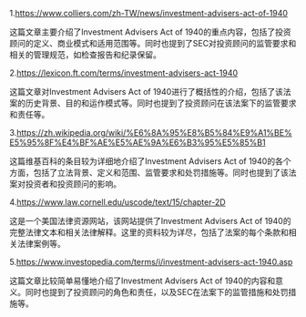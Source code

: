 

1.https://www.colliers.com/zh-TW/news/investment-advisers-act-of-1940

这篇文章主要介绍了Investment Advisers Act of 1940的重点内容，包括了投资顾问的定义、商业模式和适用范围等。同时也提到了SEC对投资顾问的监管要求和相关的管理规范，如检查报告和纪录保留。

2.https://lexicon.ft.com/terms/investment-advisers-act-1940

这篇文章对Investment Advisers Act of 1940进行了概括性的介绍，包括了该法案的历史背景、目的和运作模式等。同时也提到了投资顾问在该法案下的监管要求和责任等。

3.https://zh.wikipedia.org/wiki/%E6%8A%95%E8%B5%84%E9%A1%BE%E5%95%8F%E4%BF%AE%E5%AE%9A%E6%B3%95%E5%85%B1

这篇维基百科的条目较为详细地介绍了Investment Advisers Act of 1940的各个方面，包括了立法背景、定义和范围、监管要求和处罚措施等。同时也提到了该法案对投资者和投资顾问的影响。

4.https://www.law.cornell.edu/uscode/text/15/chapter-2D

这是一个美国法律资源网站，该网站提供了Investment Advisers Act of 1940的完整法律文本和相关法律解释。这里的资料较为详尽，包括了法案的每个条款和相关法律案例等。

5.https://www.investopedia.com/terms/i/investment-advisers-act-1940.asp

这篇文章比较简单易懂地介绍了Investment Advisers Act of 1940的内容和意义。同时也提到了投资顾问的角色和责任，以及SEC在法案下的监管措施和处罚措施等。